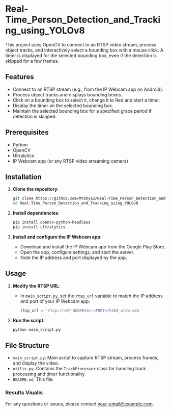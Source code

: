 # Real-Time_Person_Detection_and_Tracking_using_YOLOv8
This project uses OpenCV to connect to an RTSP video stream, process object tracks, and interactively select a bounding box with a mouse click. A timer is displayed for the selected bounding box, even if the detection is skipped for a few frames.

## Features
- Connect to an RTSP stream (e.g., from the IP Webcam app on Android).
- Process object tracks and displays bounding boxes.
- Click on a bounding box to select it, change it to Red and start a timer.
- Display the timer on the selected bounding box.
- Maintain the selected bounding box for a specified grace period if detection is skipped.

## Prerequisites
- Python
- OpenCV
- Ultralytics
- IP Webcam app (or any RTSP video streaming camera)

## Installation

1. **Clone the repository**:
    ```bash
    git clone https://github.com/MYahya3/Real-Time_Person_Detection_and_Tracking_using_YOLOv8.git
    cd Real-Time_Person_Detection_and_Tracking_using_YOLOv8
    ```

2. **Install dependencies**:
    ```bash
    pip install opencv-python-headless
    pip install ultralytics
    ```

3. **Install and configure the IP Webcam app**:
    - Download and install the IP Webcam app from the Google Play Store.
    - Open the app, configure settings, and start the server.
    - Note the IP address and port displayed by the app.

## Usage

1. **Modify the RTSP URL**:
    - In `main_script.py`, set the `rtsp_url` variable to match the IP address and port of your IP Webcam app:
      ```python
      rtsp_url = 'rtsp://<IP_ADDRESS>:<PORT>/h264_ulaw.sdp'
      ```

2. **Run the script**:
    ```bash
    python main_script.py
    ```

## File Structure

- `main_script.py`: Main script to capture RTSP stream, process frames, and display the video.
- `utilis.py`: Contains the `TrackProcessor` class for handling track processing and timer functionality.
- `README.md`: This file.
### Results Viualis




For any questions or issues, please contact [your-email@example.com](mailto:your-email@example.com).

